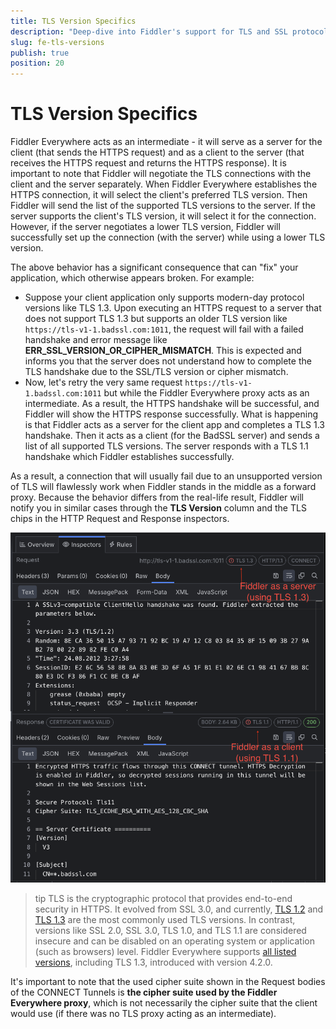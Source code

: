 ```yaml
---
title: TLS Version Specifics
description: "Deep-dive into Fiddler's support for TLS and SSL protocols."
slug: fe-tls-versions
publish: true
position: 20
---
```


# TLS Version Specifics

Fiddler Everywhere acts as an intermediate - it will serve as a server for the client (that sends the HTTPS request) and as a client to the server (that receives the HTTPS request and returns the HTTPS response). It is important to note that Fiddler will negotiate the TLS connections with the client and the server separately. When Fiddler Everywhere establishes the HTTPS connection, it will select the client's preferred TLS version. Then Fiddler will send the list of the supported TLS versions to the server. If the server supports the client's TLS version, it will select it for the connection. However, if the server negotiates a lower TLS version, Fiddler will successfully set up the connection (with the server) while using a lower TLS version.

The above behavior has a significant consequence that can "fix" your application, which otherwise appears broken. For example:

- Suppose your client application only supports modern-day protocol versions like TLS 1.3. Upon executing an HTTPS request to a server that does not support TLS 1.3 but supports an older TLS version like `https://tls-v1-1.badssl.com:1011`, the request will fail with a failed handshake and error message like **ERR_SSL_VERSION_OR_CIPHER_MISMATCH**. This is expected and informs you that the server does not understand how to complete the TLS handshake due to the SSL/TLS version or cipher mismatch.
- Now, let's retry the very same request `https://tls-v1-1.badssl.com:1011` but while the Fiddler Everywhere proxy acts as an intermediate. As a result, the HTTPS handshake will be successful, and Fiddler will show the HTTPS response successfully. What is happening is that Fiddler acts as a server for the client app and completes a TLS 1.3 handshake. Then it acts as a client (for the BadSSL server) and sends a list of all supported TLS versions. The server responds with a TLS 1.1 handshake which Fiddler establishes successfully.

As a result, a connection that will usually fail due to an unsupported version of TLS will flawlessly work when Fiddler stands in the middle as a forward proxy. Because the behavior differs from the real-life result, Fiddler will notify you in similar cases through the **TLS Version** column and the TLS chips in the HTTP Request and Response inspectors.

![Fiddler shows the TLS change in the inspectors](../images/security/tls-versions_13_11_inspectors.png)

>tip TLS is the cryptographic protocol that provides end-to-end security in HTTPS. It evolved from SSL 3.0, and currently, [TLS 1.2](https://www.ietf.org/rfc/rfc5246.txt) and [TLS 1.3](https://www.rfc-editor.org/rfc/rfc8446) are the most commonly used TLS versions. In contrast, versions like SSL 2.0, SSL 3.0, TLS 1.0, and TLS 1.1 are considered insecure and can be disabled on an operating system or application (such as browsers) level. Fiddler Everywhere supports [all listed versions](slug://how-to-view-web-session-summary#tls-version), including TLS 1.3, introduced with version 4.2.0.

It's important to note that the used cipher suite shown in the Request bodies of the CONNECT Tunnels is **the cipher suite used by the Fiddler Everywhere proxy**, which is not necessarily the cipher suite that the client would use (if there was no TLS proxy acting as an intermediate).